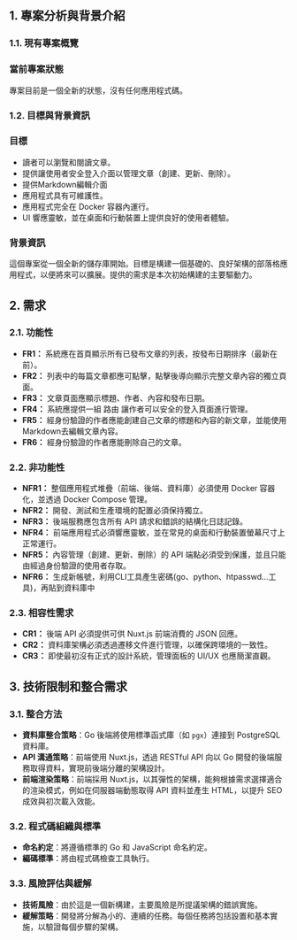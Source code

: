 ## **1. 專案分析與背景介紹**

### **1.1. 現有專案概覽**

### **當前專案狀態**

專案目前是一個全新的狀態，沒有任何應用程式碼。

### **1.2. 目標與背景資訊**

### **目標**

- 讀者可以瀏覽和閱讀文章。
- 提供讓使用者安全登入介面以管理文章（創建、更新、刪除）。
- 提供Markdown編輯介面
- 應用程式具有可維護性。
- 應用程式完全在 Docker 容器內運行。
- UI 響應靈敏，並在桌面和行動裝置上提供良好的使用者體驗。

### **背景資訊**

這個專案從一個全新的儲存庫開始。目標是構建一個基礎的、良好架構的部落格應用程式，以便將來可以擴展。提供的需求是本次初始構建的主要驅動力。

## **2. 需求**

### **2.1. 功能性**

- **FR1：** 系統應在首頁顯示所有已發布文章的列表，按發布日期排序（最新在前）。
- **FR2：** 列表中的每篇文章都應可點擊，點擊後導向顯示完整文章內容的獨立頁面。
- **FR3：** 文章頁面應顯示標題、作者、內容和發布日期。
- **FR4：** 系統應提供一組 路由 讓作者可以安全的登入頁面進行管理。
- **FR5：** 經身份驗證的作者應能創建自己文章的標題和內容的新文章，並能使用Markdown去編輯文章內容。
- **FR6：** 經身份驗證的作者應能刪除自己的文章。

### **2.2. 非功能性**

- **NFR1：** 整個應用程式堆疊（前端、後端、資料庫）必須使用 Docker 容器化，並透過 Docker Compose 管理。
- **NFR2：** 開發、測試和生產環境的配置必須保持獨立。
- **NFR3：** 後端服務應包含所有 API 請求和錯誤的結構化日誌記錄。
- **NFR4：** 前端應用程式必須響應靈敏，並在常見的桌面和行動裝置螢幕尺寸上正常運行。
- **NFR5：** 內容管理（創建、更新、刪除）的 API 端點必須受到保護，並且只能由經過身份驗證的使用者存取。
- **NFR6：** 生成新帳號，利用CLI工具產生密碼(go、python、htpasswd...工具)，再貼到資料庫中

### **2.3. 相容性需求**

- **CR1：** 後端 API 必須提供可供 Nuxt.js 前端消費的 JSON 回應。
- **CR2：** 資料庫架構必須透過遷移文件進行管理，以確保跨環境的一致性。
- **CR3：** 即使最初沒有正式的設計系統，管理面板的 UI/UX 也應簡潔直觀。


## **3. 技術限制和整合需求**

### **3.1. 整合方法**

- **資料庫整合策略**：Go 後端將使用標準函式庫（如 `pgx`）連接到 PostgreSQL 資料庫。
- **API 溝通策略**：前端使用 Nuxt.js，透過 RESTful API 向以 Go 開發的後端服務取得資料，實現前後端分離的架構設計。
- **前端渲染策略**：前端採用 Nuxt.js，以其彈性的架構，能夠根據需求選擇適合的渲染模式，例如在伺服器端動態取得 API 資料並產生 HTML，以提升 SEO 成效與初次載入效能。

### **3.2. 程式碼組織與標準**
- **命名約定**：將遵循標準的 Go 和 JavaScript 命名約定。
- **編碼標準**：將由程式碼檢查工具執行。

### **3.3. 風險評估與緩解**

- **技術風險**：由於這是一個新構建，主要風險是所提議架構的錯誤實施。
- **緩解策略**：開發將分解為小的、連續的任務。每個任務將包括設置和基本實施，以驗證每個步驟的架構。
